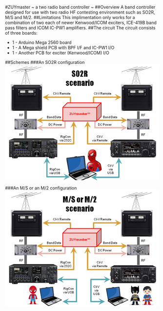 #ZUYmaster ~ a two radio band controller ~
##Overview
A band controller designed for use with two radio HF contesting environment such as SO2R, M/S and M/2.
##Limitations
This implimentation only works for a combination of two each of newer Kenwood/ICOM exciters, ICE-419B band pass filters and ICOM IC-PW1 amplifiers.
##The circuit
The circuit consists of three boards:
-	1 - Arduino Mega 2560 board
-	1 - A Mega shield PCB with BPF I/F and IC-PW1 I/O
-	1 - Another PCB for exciter (Kenwood/ICOM) I/O

##Schemes
###An SO2R configuration
![](https://github.com/rin3/Two-Radio-Band-Controller/blob/master/images/SO2R.PNG)

###An M/S or an M/2 configuration
![](https://github.com/rin3/Two-Radio-Band-Controller/blob/master/images/MSM2.PNG)
